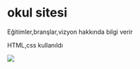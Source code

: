 <h1> okul sitesi </h1>

<p> Eğitimler,branşlar,vizyon hakkında bilgi verir </p>

HTML,css kullanıldı

![](ekran.gif)

